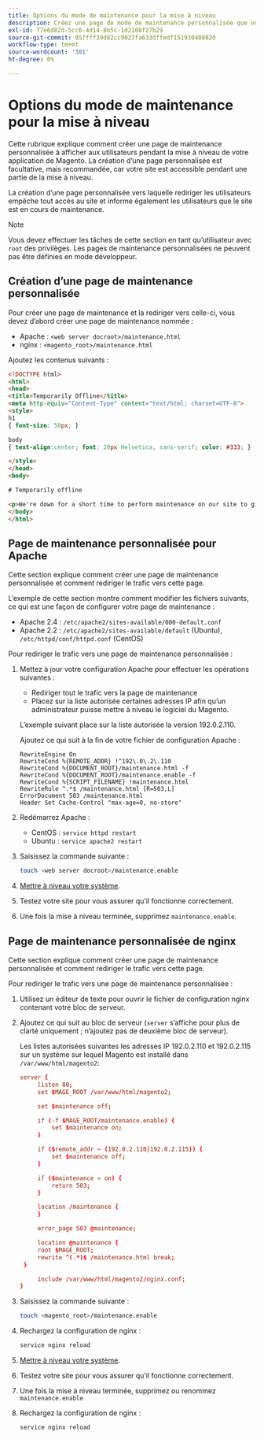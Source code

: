 ```yaml
---
title: Options du mode de maintenance pour la mise à niveau
description: Créez une page de mode de maintenance personnalisée que vos clients voient sur votre vitrine Adobe Commerce ou Magento Open Source pendant l’exécution d’une mise à niveau.
exl-id: 77e6d82d-5cc6-4d14-8b5c-1d2108f27b29
source-git-commit: 95ffff39d82cc9027fa633dffedf15193040802d
workflow-type: tm+mt
source-wordcount: '381'
ht-degree: 0%

---
```


# Options du mode de maintenance pour la mise à niveau

Cette rubrique explique comment créer une page de maintenance personnalisée à afficher aux utilisateurs pendant la mise à niveau de votre application de Magento. La création d’une page personnalisée est facultative, mais recommandée, car votre site est accessible pendant une partie de la mise à niveau.

La création d’une page personnalisée vers laquelle rediriger les utilisateurs empêche tout accès au site et informe également les utilisateurs que le site est en cours de maintenance.

>[!NOTE]
>
>Vous devez effectuer les tâches de cette section en tant qu’utilisateur avec `root` des privilèges. Les pages de maintenance personnalisées ne peuvent pas être définies en mode développeur.

## Création d’une page de maintenance personnalisée

Pour créer une page de maintenance et la rediriger vers celle-ci, vous devez d’abord créer une page de maintenance nommée :

- Apache : `<web server docroot>/maintenance.html`
- nginx : `<magento_root>/maintenance.html`

Ajoutez les contenus suivants :

```html
<!DOCTYPE html>
<html>
<head>
<title>Temporarily Offline</title>
<meta http-equiv="Content-Type" content="text/html; charset=UTF-8">
<style>
h1
{ font-size: 50px; }

body
{ text-align:center; font: 20px Helvetica, sans-serif; color: #333; }

</style>
</head>
<body>

# Temporarily offline

<p>We're down for a short time to perform maintenance on our site to give you the best possible experience. Check back soon!</p>
</body>
</html>
```

## Page de maintenance personnalisée pour Apache

Cette section explique comment créer une page de maintenance personnalisée et comment rediriger le trafic vers cette page.

L’exemple de cette section montre comment modifier les fichiers suivants, ce qui est une façon de configurer votre page de maintenance :

- Apache 2.4 : `/etc/apache2/sites-available/000-default.conf`
- Apache 2.2 : `/etc/apache2/sites-available/default` (Ubuntu), `/etc/httpd/conf/httpd.conf` (CentOS)

Pour rediriger le trafic vers une page de maintenance personnalisée :

1. Mettez à jour votre configuration Apache pour effectuer les opérations suivantes :

   - Rediriger tout le trafic vers la page de maintenance
   - Placez sur la liste autorisée certaines adresses IP afin qu’un administrateur puisse mettre à niveau le logiciel du Magento.

   L’exemple suivant place sur la liste autorisée la version 192.0.2.110.

   Ajoutez ce qui suit à la fin de votre fichier de configuration Apache :

   ```terminal
   RewriteEngine On
   RewriteCond %{REMOTE_ADDR} !^192\.0\.2\.110
   RewriteCond %{DOCUMENT_ROOT}/maintenance.html -f
   RewriteCond %{DOCUMENT_ROOT}/maintenance.enable -f
   RewriteCond %{SCRIPT_FILENAME} !maintenance.html
   RewriteRule ^.*$ /maintenance.html [R=503,L]
   ErrorDocument 503 /maintenance.html
   Header Set Cache-Control "max-age=0, no-store"
   ```

1. Redémarrez Apache :

   - CentOS : `service httpd restart`
   - Ubuntu : `service apache2 restart`

1. Saisissez la commande suivante :

   ```bash
   touch <web server docroot>/maintenance.enable
   ```

1. [Mettre à niveau votre système](../implementation/perform-upgrade.md).
1. Testez votre site pour vous assurer qu’il fonctionne correctement.
1. Une fois la mise à niveau terminée, supprimez `maintenance.enable`.

## Page de maintenance personnalisée de nginx

Cette section explique comment créer une page de maintenance personnalisée et comment rediriger le trafic vers cette page.

Pour rediriger le trafic vers une page de maintenance personnalisée :

1. Utilisez un éditeur de texte pour ouvrir le fichier de configuration nginx contenant votre bloc de serveur.
1. Ajoutez ce qui suit au bloc de serveur (`server` s’affiche pour plus de clarté uniquement ; n’ajoutez pas de deuxième bloc de serveur).

   Les listes autorisées suivantes  les adresses IP 192.0.2.110 et 192.0.2.115 sur un système sur lequel Magento est installé dans `/var/www/html/magento2`:

   ```conf
   server {
        listen 80;
        set $MAGE_ROOT /var/www/html/magento2;
   
        set $maintenance off;
   
        if (-f $MAGE_ROOT/maintenance.enable) {
            set $maintenance on;
        }
   
        if ($remote_addr ~ (192.0.2.110|192.0.2.115)) {
            set $maintenance off;
        }
   
        if ($maintenance = on) {
            return 503;
        }
   
        location /maintenance {
        }
   
        error_page 503 @maintenance;
   
        location @maintenance {
        root $MAGE_ROOT;
        rewrite ^(.*)$ /maintenance.html break;
    }
   
        include /var/www/html/magento2/nginx.conf;
   }
   ```

1. Saisissez la commande suivante :

   ```bash
   touch <magento_root>/maintenance.enable
   ```

1. Rechargez la configuration de nginx :

   ```bash
   service nginx reload
   ```

1. [Mettre à niveau votre système](../implementation/perform-upgrade.md).
1. Testez votre site pour vous assurer qu’il fonctionne correctement.
1. Une fois la mise à niveau terminée, supprimez ou renommez `maintenance.enable`
1. Rechargez la configuration de nginx :

   ```bash
   service nginx reload
   ```
